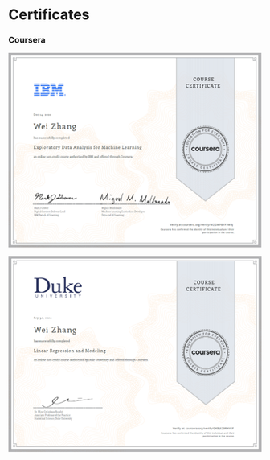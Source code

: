 
# Certificates

### Coursera

![IBM_EDA](./Files/IBM_EDA.png)



![Linear_Regression](./Files/Coursera_Linear_Regression.png)